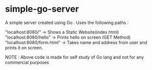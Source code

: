 # simple-go-server

A simple server created using Go . Uses the following paths :

"localhost:8080/" -> Shows a Static Website(index.html)
"localhost:8080/hello" -> Prints hello on screen (GET Method)
"localhost:8080/form.html" -> Takes name and address from user and prints it on screen.

NOTE : Above code is made for self study of Go lang and not for any commercial purposes
